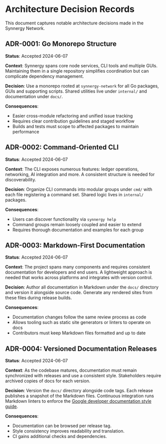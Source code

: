 # Architecture Decision Records

This document captures notable architecture decisions made in the Synnergy
Network.

## ADR-0001: Go Monorepo Structure

**Status**: Accepted 2024-06-07

**Context**: Synnergy spans core node services, CLI tools and multiple GUIs.
Maintaining them in a single repository simplifies coordination but can
complicate dependency management.

**Decision**: Use a monorepo rooted at `synnergy-network` for all Go packages,
GUIs and supporting scripts. Shared utilities live under `internal/` and
documentation under `docs/`.

**Consequences**:

- Easier cross-module refactoring and unified issue tracking
- Requires clear contribution guidelines and staged workflow
- Builds and tests must scope to affected packages to maintain performance

## ADR-0002: Command-Oriented CLI

**Status**: Accepted 2024-06-07

**Context**: The CLI exposes numerous features: ledger operations, networking,
AI integration and more. A consistent structure is needed for discoverability.

**Decision**: Organize CLI commands into modular groups under `cmd/` with each
file registering a command set. Shared logic lives in `internal/` packages.

**Consequences**:

- Users can discover functionality via `synnergy help`
- Command groups remain loosely coupled and easier to extend
- Requires thorough documentation and examples for each group

## ADR-0003: Markdown-First Documentation

**Status**: Accepted 2024-06-07

**Context**: The project spans many components and requires consistent
documentation for developers and end users. A lightweight approach is needed
that works across platforms and integrates with version control.

**Decision**: Author all documentation in Markdown under the `docs/` directory
and version it alongside source code. Generate any rendered sites from these
files during release builds.

**Consequences**:

- Documentation changes follow the same review process as code
- Allows tooling such as static site generators or linters to operate on docs
- Contributors must keep Markdown files formatted and up to date

## ADR-0004: Versioned Documentation Releases

**Status**: Accepted 2024-06-07

**Context**: As the codebase matures, documentation must remain synchronized
with releases and use a consistent style. Stakeholders require archived copies
of docs for each version.

**Decision**: Version the `docs/` directory alongside code tags. Each release
publishes a snapshot of the Markdown files. Continuous integration runs Markdown
linters to enforce the
[Google developer documentation style guide](https://developers.google.com/style).

**Consequences**:

- Documentation can be browsed per release tag.
- Style consistency improves readability and translation.
- CI gains additional checks and dependencies.
